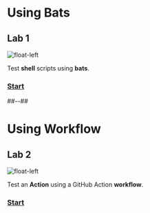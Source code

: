 <!-- .slide: class="exercice" -->

# Using Bats

## Lab 1

![float-left](./assets/images/testing-lab1-shell-bats.png)

Test **shell** scripts using **bats**.

### [Start](https://github.com/sfeir-open-source/sfeir-school-github-action-dev/tree/v1/steps/30-testing-lab1-action-shell-testing)

##--##

<!-- .slide: class="exercice" -->

# Using Workflow

## Lab 2

![float-left](./assets/images/testing-lab2-workflow.jpg)

Test an **Action** using a GitHub Action **workflow**.

### [Start](https://github.com/sfeir-open-source/sfeir-school-github-action-dev/tree/v1/steps/30-testing-lab2-action-workflow-testing)
